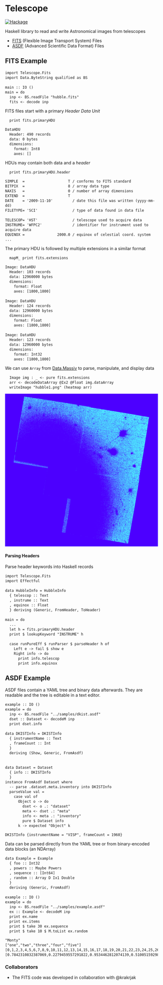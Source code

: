
Telescope
=========

[![Hackage](https://img.shields.io/hackage/v/telescope.svg&color=success)](https://hackage.haskell.org/package/telescope)

Haskell library to read and write Astronomical images from telescopes

* [FITS](https://fits.gsfc.nasa.gov/fits_standard.html) (Flexible Image Transport System) Files
* [ASDF](https://asdf-standard.readthedocs.io/) (Advanced Scientific Data Format) Files

FITS Example
-------

```
import Telescope.Fits
import Data.ByteString qualified as BS

main :: IO ()
main = do
  inp <- BS.readFile "hubble.fits"
  fits <- decode inp
```

FITS files start with a primary *Header Data Unit*

```
  print fits.primaryHDU
```

```
DataHDU
  Header: 490 records
  data: 0 bytes
  dimensions:
    format: Int8
    axes: []
```

HDUs may contain both data and a *header*

```
  print fits.primaryHDU.header
```

```
SIMPLE  =                    T / conforms to FITS standard
BITPIX  =                    8 / array data type
NAXIS   =                    0 / number of array dimensions
EXTEND  =                    T
DATE    = '2009-11-10'         / date this file was written (yyyy-mm-dd)
FILETYPE= 'SCI'                / type of data found in data file

TELESCOP= 'HST'                / telescope used to acquire data
INSTRUME= 'WFPC2'              / identifier for instrument used to acquire data
EQUINOX =               2000.0 / equinox of celestial coord. system
...
```

The primary HDU is followed by multiple extensions in a similar format

```
  mapM_ print fits.extensions
```

```
Image: DataHDU
  Header: 103 records
  data: 12960000 bytes
  dimensions:
    format: Float
    axes: [1800,1800]

Image: DataHDU
  Header: 124 records
  data: 12960000 bytes
  dimensions:
    format: Float
    axes: [1800,1800]

Image: DataHDU
  Header: 123 records
  data: 12960000 bytes
  dimensions:
    format: Int32
    axes: [1800,1800]
```

We can use `Array` from [Data.Massiv](https://hackage.haskell.org/package/massiv) to parse, manipulate, and display data

```
  Image img : _ <- pure fits.extensions
  arr <- decodeDataArray @Ix2 @Float img.dataArray
  writeImage "hubble1.png" (heatmap arr)
```


![Hubble Output](./example/output/hubble1.png)

#### Parsing Headers

Parse header keywords into Haskell records

```
import Telescope.Fits
import Effectful

data HubbleInfo = HubbleInfo
  { telescop :: Text
  , instrume :: Text
  , equinox :: Float
  } deriving (Generic, FromHeader, ToHeader)

main = do
  ...
  let h = fits.primaryHDU.header
  print $ lookupKeyword "INSTRUME" h

  case runPureEff $ runParser $ parseHeader h of
    Left e -> fail $ show e
    Right info -> do
      print info.telescop
      print info.equinox
```

ASDF Example
------------

ASDF files contain a YAML tree and binary data afterwards. They are readable and the tree is editable in a text editor.

```
example :: IO ()
example = do
  inp <- BS.readFile "../samples/dkist.asdf"
  dset :: Dataset <- decodeM inp
  print dset.info

data DKISTInfo = DKISTInfo
  { instrumentName :: Text
  , frameCount :: Int
  }
  deriving (Show, Generic, FromAsdf)


data Dataset = Dataset
  { info :: DKISTInfo
  }
instance FromAsdf Dataset where
  -- parse .dataset.meta.inventory into DKISTInfo
  parseValue val =
    case val of
      Object o -> do
        dset <- o .: "dataset"
        meta <- dset .: "meta"
        info <- meta .: "inventory"
        pure $ Dataset info
      k -> expected "Object" k
```


```
DKISTInfo {instrumentName = "VISP", frameCount = 1960}
```

Data can be parsed directly from the YAML tree or from binary-encoded data blocks (an NDArray)

```
data Example = Example
  { foo :: Int32
  , powers :: Maybe Powers
  , sequence :: [Int64]
  , random :: Array D Ix1 Double
  }
  deriving (Generic, FromAsdf)

example :: IO ()
example = do
  inp <- BS.readFile "../samples/example.asdf"
  ex :: Example <- decodeM inp
  print ex.name
  print ex.items
  print $ take 30 ex.sequence
  print $ take 10 $ M.toList ex.random
```

```
"Monty"
["one","two","three","four","five"]
[0,1,2,3,4,5,6,7,8,9,10,11,12,13,14,15,16,17,18,19,20,21,22,23,24,25,26,27,28,29]
[0.7842310832387069,0.2279459557291822,0.9534462812074139,0.5100515929833191,0.6597920763222204,0.8778040169160855,0.8079416746447109,0.5373925949744411,0.5169365152585088,0.436101639340324]
```


### Collaborators

* The FITS code was developed in collaboration with @krakrjak

